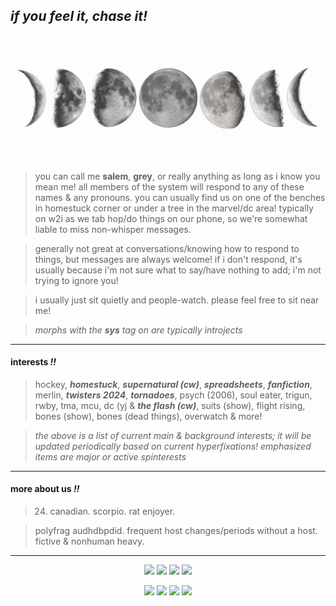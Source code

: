 ## *if you feel it, chase it!*

![moon phases](moonphase.png)

> you can call me **salem**, **grey**, or really anything as long as i know you mean me! all members of the system will respond to any of these names & any pronouns. you can usually find us on one of the benches in homestuck corner or under a tree in the marvel/dc area! typically on w2i as we tab hop/do things on our phone, so we're somewhat liable to miss non-whisper messages.

> generally not great at conversations/knowing how to respond to things, but messages are always welcome! if i don't respond, it's usually because i'm not sure what to say/have nothing to add; i'm not trying to ignore you!

> i usually just sit quietly and people-watch. please feel free to sit near me!

> *morphs with the **sys** tag on are typically introjects*



---

#### interests *!!*
> hockey, ***homestuck***, ***supernatural (cw)***, ***spreadsheets***, ***fanfiction***, merlin, ***twisters 2024***, ***tornadoes***, psych (2006), soul eater, trigun, rwby, tma, mcu, dc (yj & ***the flash (cw)***, suits (show), flight rising, bones (show), bones (dead things), overwatch & more!

> *the above is a list of current main & background interests; it will be updated periodically based on current hyperfixations! emphasized items are major or active spinterests*

---

#### more about us *!!*
> 24. canadian. scorpio. rat enjoyer.

> polyfrag audhdbpdid. frequent host changes/periods without a host. fictive & nonhuman heavy.

---

<p align="center">
  <img src="https://i.imgur.com/nOUCyIK.png"/>
  <img src="https://i.imgur.com/kXDnn8p.png"/>
  <img src="https://i.imgur.com/ln5H41C.png"/>
  <img src="https://i.imgur.com/6SOfgU9.png"/>
</p> 
<p align="center">
  <img src="https://i.imgur.com/slp7wDc.png"/>
  <img src="https://i.imgur.com/4XFK8ee.png"/>
  <img src="https://i.imgur.com/VZpyg5i.png"/>
  <img src="https://i.imgur.com/5pcm3Gj.png"/>
</p> 


<!--
**moonmurk/moonmurk** is a ✨ _special_ ✨ repository because its `README.md` (this file) appears on your GitHub profile.

Here are some ideas to get you started:

- 🔭 I’m currently working on ...
- 🌱 I’m currently learning ...
- 👯 I’m looking to collaborate on ...
- 🤔 I’m looking for help with ...
- 💬 Ask me about ...
- 📫 How to reach me: ...
- 😄 Pronouns: ...
- ⚡ Fun fact: ...
-->
